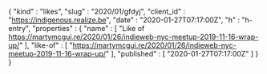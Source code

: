{
  "kind" : "likes",
  "slug" : "2020/01/gfdyj",
  "client_id" : "https://indigenous.realize.be",
  "date" : "2020-01-27T07:17:00Z",
  "h" : "h-entry",
  "properties" : {
    "name" : [ "Like of https://martymcgui.re/2020/01/26/indieweb-nyc-meetup-2019-11-16-wrap-up/" ],
    "like-of" : [ "https://martymcgui.re/2020/01/26/indieweb-nyc-meetup-2019-11-16-wrap-up/" ],
    "published" : [ "2020-01-27T07:17:00Z" ]
  }
}
